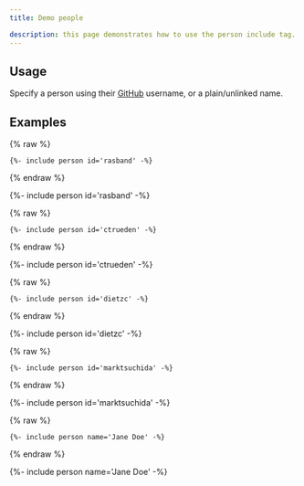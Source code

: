 ```yaml
---
title: Demo people

description: this page demonstrates how to use the person include tag.
---
```


## Usage

Specify a person using their [GitHub](/develop/github) username, or a plain/unlinked name.

## Examples

{% raw %}
```
{%- include person id='rasband' -%}
```
{% endraw %}

{%- include person id='rasband' -%}

{% raw %}
```
{%- include person id='ctrueden' -%}
```
{% endraw %}

{%- include person id='ctrueden' -%}

{% raw %}
```
{%- include person id='dietzc' -%}
```
{% endraw %}

{%- include person id='dietzc' -%}

{% raw %}
```
{%- include person id='marktsuchida' -%}
```
{% endraw %}

{%- include person id='marktsuchida' -%}

{% raw %}
```
{%- include person name='Jane Doe' -%}
```
{% endraw %}

{%- include person name='Jane Doe' -%}
